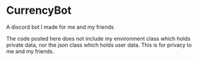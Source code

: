 # CurrencyBot
A discord bot I made for me and my friends


The code posted here does not include my environment class which holds private data, nor the json class which holds user data.
This is for privacy to me and my friends.
